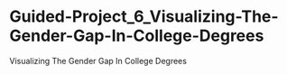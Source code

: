 # Guided-Project_6_Visualizing-The-Gender-Gap-In-College-Degrees
Visualizing The Gender Gap In College Degrees
